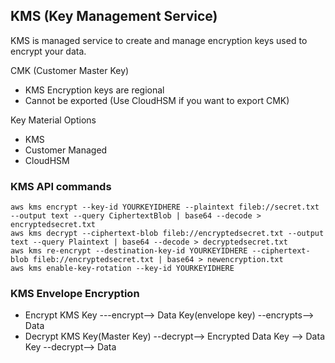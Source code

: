 ## KMS (Key Management Service)

KMS is managed service to create and manage encryption keys used to encrypt your data.

CMK (Customer Master Key) 
- KMS Encryption keys are regional
- Cannot be exported (Use CloudHSM if you want to export CMK)

Key Material Options
 - KMS
 - Customer Managed
 - CloudHSM

### KMS API commands

```
aws kms encrypt --key-id YOURKEYIDHERE --plaintext fileb://secret.txt --output text --query CiphertextBlob | base64 --decode > encryptedsecret.txt
aws kms decrypt --ciphertext-blob fileb://encryptedsecret.txt --output text --query Plaintext | base64 --decode > decryptedsecret.txt
aws kms re-encrypt --destination-key-id YOURKEYIDHERE --ciphertext-blob fileb://encryptedsecret.txt | base64 > newencryption.txt 
aws kms enable-key-rotation --key-id YOURKEYIDHERE
```
### KMS Envelope Encryption

- Encrypt
KMS Key ---encrypt--> Data Key(envelope key) --encrypts--> Data
- Decrypt
KMS Key(Master Key) --decrypt--> Encrypted Data Key --> Data Key --decrypt--> Data